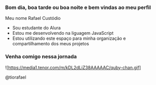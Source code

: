 ### Bom dia, boa tarde ou boa noite e bem vindas ao meu perfil ###

Meu nome Rafael Custódio

- Sou estudante do Alura
- Estou me desenvolvendo na liguagem JavaScript
- Estou utilizando este espaço para minha organização e compartilhamento dos meus projetos

### Venha comigo nessa jornada ###

![https://media1.tenor.com/m/kDL2dLiZ38AAAAAC/quby-chan.gif]

@tiorafael
